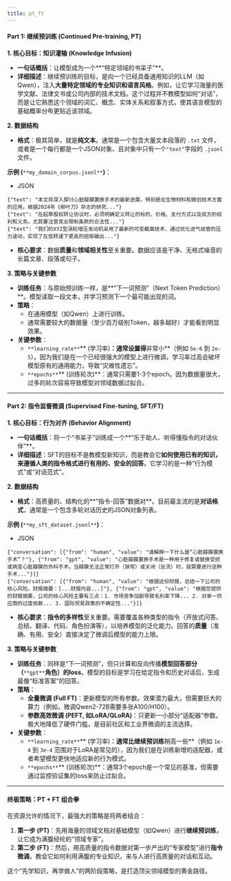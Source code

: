 ```yaml
---
title: pt_ft 
---
```


#### **Part 1: 继续预训练 (Continued Pre-training, PT)**
**1. 核心目标：知识灌输 (Knowledge Infusion)**

+ **一句话概括**：让模型成为一个**“特定领域的书呆子”**。
+ **详细描述**：继续预训练的目标，是向一个已经具备通用知识的LLM（如Qwen），注入**大量特定领域的专业知识和语言风格**。例如，让它学习海量的医学文献、法律文书或公司内部的技术文档。这个过程并不教模型如何“对话”，而是让它熟悉这个领域的词汇、概念、实体关系和叙事方式，使其语言模型的基础概率分布更贴近该领域。

**2. 数据结构**

+ **格式**：极其简单，就是**纯文本**。通常是一个包含大量文本段落的 `.txt` 文件，或者是一个每行都是一个JSON对象、且对象中只有一个`"text"`字段的 `.jsonl` 文件。

**示例 (**`**my_domain_corpus.jsonl**`**)**：

+ JSON

```plain
{"text": "本文将深入探讨心脏瓣膜置换手术的最新进展，特别是在生物材料和微创技术方面的应用。根据2024年《柳叶刀》杂志的研究..."}
{"text": "在起草股权转让协议时，必须明确定义转让的标的、价格、支付方式以及双方的权利和义务。尤其要注意竞业限制条款的合法性..."}
{"text": "我们的XYZ型涡轮增压发动机采用了最新的可变截面技术，通过优化进气歧管的压力波动，实现了在低转速下更高的扭矩输出..."}
```

+ **核心要求**：数据**质量**和**领域相关性**至关重要。数据应该是干净、无格式噪音的长篇文章、段落或句子。

**3. 策略与关键参数**

+ **训练任务**：与原始预训练一样，是**“下一词预测”（Next Token Prediction）**。模型读取一段文本，并学习预测下一个最可能出现的词。
+ **策略**：
    - 在通用模型（如Qwen）上进行训练。
    - 通常需要较大的数据量（至少百万级别Token，越多越好）才能看到明显效果。
+ **关键参数**：
    - `**learning_rate**`** (学习率)**：通常设置得**非常小**（例如 `5e-6` 到 `2e-5`）。因为我们是在一个已经很强大的模型上进行微调，学习率过高会破坏模型原有的通用能力，导致“灾难性遗忘”。
    - `**epochs**`** (训练轮次)**：通常只需要1-3个epoch。因为数据量很大，过多的轮次容易导致模型对领域数据过拟合。

---

#### **Part 2: 指令监督微调 (Supervised Fine-tuning, SFT/FT)**
**1. 核心目标：行为对齐 (Behavior Alignment)**

+ **一句话概括**：将一个“书呆子”训练成一个**“乐于助人、听得懂指令的对话伙伴”**。
+ **详细描述**：SFT的目标不是教模型新知识，而是教会它**如何使用已有的知识，来遵循人类的指令格式进行有用的、安全的回答**。它学习的是一种“行为模式”或“对话范式”。

**2. 数据结构**

+ **格式**：高质量的、结构化的**“指令-回答”数据对**。目前最主流的是**对话格式**，通常是一个包含多轮对话历史的JSON对象列表。

**示例 (**`**my_sft_dataset.jsonl**`**)**：

+ JSON

```plain
{"conversation": [{"from": "human", "value": "请解释一下什么是“心脏瓣膜置换手术”？"}, {"from": "gpt", "value": "心脏瓣膜置换手术是一种用于修复或替换受损或病变心脏瓣膜的外科手术。当瓣膜无法正常打开（狭窄）或关闭（反流）时，就需要进行这种手术..."}]}
{"conversation": [{"from": "human", "value": "根据这份财报，总结一下公司的核心风险。财报摘要：[...财报内容...]"}, {"from": "gpt", "value": "根据您提供的财报摘要，公司的核心风险主要有三点：1. 市场竞争加剧导致毛利率下降... 2. 对单一供应商的过度依赖... 3. 国际贸易政策的不确定性..."}]}
```

+ **核心要求**：**指令的多样性**至关重要。需要覆盖各种类型的指令（开放式问答、总结、翻译、代码、角色扮演等），以培养模型的泛化能力。回答的**质量**（准确、有用、安全）直接决定了微调后模型的能力上限。

**3. 策略与关键参数**

+ **训练任务**：同样是“下一词预测”，但只计算和反向传播**模型回答部分（**`**gpt**`**角色）的loss**。模型的目标是学习在给定指令和历史对话后，生成最像“标准答案”的回答。
+ **策略**：
    - **全量微调 (Full FT)**：更新模型的所有参数。效果潜力最大，但需要巨大的算力（例如，微调Qwen2-72B需要多张A100/H100）。
    - **参数高效微调 (PEFT, 如LoRA/QLoRA)**：只更新一小部分“适配器”参数。极大地降低了硬件门槛，是目前社区和工业界微调的主流选择。
+ **关键参数**：
    - `**learning_rate**`** (学习率)**：通常比继续预训练**稍高一些**（例如 `1e-4` 到 `3e-4` 范围对于LoRA是常见的），因为我们是在训练新增的适配器，或者希望模型更快地适应新的行为模式。
    - `**epochs**`** (训练轮次)**：通常3个epoch是一个常见的基准，但需要通过监控验证集的loss来防止过拟合。

---

#### **终极策略：PT + FT 组合拳**
在资源允许的情况下，最强大的策略是将两者结合：

1. **第一步 (PT)**：先用海量的领域文档对基础模型（如Qwen）进行**继续预训练**，让它成为满腹经纶的“领域专家”。
2. **第二步 (FT)**：然后，用高质量的指令数据对第一步产出的“专家模型”进行**指令微调**，教会它如何利用满腹的专业知识，来与人进行高质量的对话和互动。

这个“先学知识，再学做人”的两阶段策略，是打造顶尖领域模型的黄金路径。

